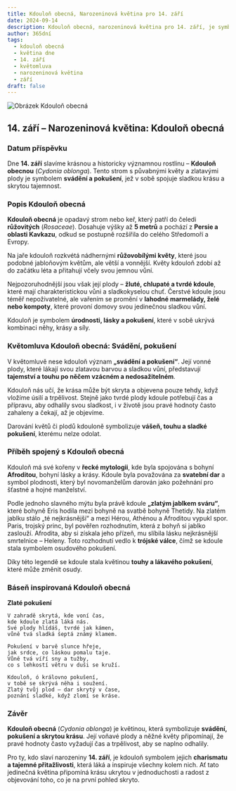 ```yaml
---
title: Kdouloň obecná, Narozeninová květina pro 14. září
date: 2024-09-14
description: Kdouloň obecná, narozeninová květina pro 14. září, je symbolem Svádění, pokušení. Objevte její jedinečný význam, fascinující příběhy a poezii, která oslavuje její krásu.
author: 365dní
tags:
  - kdouloň obecná
  - květina dne
  - 14. září
  - květomluva
  - narozeninová květina
  - září
draft: false
---
```


![Obrázek Kdouloň obecná](https://cdn.pixabay.com/photo/2019/03/31/17/40/japanese-ornamental-quince-4093575_1280.jpg#center)


## 14. září – Narozeninová květina: Kdouloň obecná

### Datum příspěvku

Dne **14. září** slavíme krásnou a historicky významnou rostlinu – **Kdouloň obecnou** (_Cydonia oblonga_). Tento strom s půvabnými květy a zlatavými plody je symbolem **svádění a pokušení**, jež v sobě spojuje sladkou krásu a skrytou tajemnost.

### Popis Kdouloň obecná

**Kdouloň obecná** je opadavý strom nebo keř, který patří do čeledi **růžovitých** (_Rosaceae_). Dosahuje výšky až **5 metrů** a pochází z **Persie a oblasti Kavkazu**, odkud se postupně rozšířila do celého Středomoří a Evropy.

Na jaře kdouloň rozkvétá nádhernými **růžovobílými květy**, které jsou podobné jabloňovým květům, ale větší a vonnější. Květy kdouloň zdobí až do začátku léta a přitahují včely svou jemnou vůní.

Nejpozoruhodnější jsou však její plody – **žluté, chlupaté a tvrdé kdoule**, které mají charakteristickou vůni a sladkokyselou chuť. Čerstvé kdoule jsou téměř nepoživatelné, ale vařením se promění v **lahodné marmelády, želé nebo kompoty**, které provoní domovy svou jedinečnou sladkou vůní.

Kdouloň je symbolem **úrodnosti, lásky a pokušení**, které v sobě ukrývá kombinaci něhy, krásy a síly.

### Květomluva Kdouloň obecná: Svádění, pokušení

V květomluvě nese kdouloň význam **„svádění a pokušení“**. Její vonné plody, které lákají svou zlatavou barvou a sladkou vůní, představují **tajemství a touhu po něčem vzácném a nedosažitelném**.

Kdouloň nás učí, že krása může být skryta a objevena pouze tehdy, když vložíme úsilí a trpělivost. Stejně jako tvrdé plody kdoule potřebují čas a přípravu, aby odhalily svou sladkost, i v životě jsou pravé hodnoty často zahaleny a čekají, až je objevíme.

Darování květů či plodů kdouloně symbolizuje **vášeň, touhu a sladké pokušení**, kterému nelze odolat.

### Příběh spojený s Kdouloň obecná

Kdouloň má své kořeny v **řecké mytologii**, kde byla spojována s bohyní **Afroditou**, bohyní lásky a krásy. Kdoule byla považována za **svatební dar** a symbol plodnosti, který byl novomanželům darován jako požehnání pro šťastné a hojné manželství.

Podle jednoho slavného mýtu byla právě kdoule **„zlatým jablkem sváru“**, které bohyně Eris hodila mezi bohyně na svatbě bohyně Thetidy. Na zlatém jablku stálo „té nejkrásnější“ a mezi Hérou, Athénou a Afroditou vypukl spor. Paris, trojský princ, byl pověřen rozhodnutím, která z bohyň si jablko zaslouží. Afrodita, aby si získala jeho přízeň, mu slíbila lásku nejkrásnější smrtelnice – Heleny. Toto rozhodnutí vedlo k **trójské válce**, čímž se kdoule stala symbolem osudového pokušení.

Díky této legendě se kdoule stala květinou **touhy a lákavého pokušení**, které může změnit osudy.

### Báseň inspirovaná Kdouloň obecná

**Zlaté pokušení**

```
V zahradě skrytá, kde voní čas,  
kde kdoule zlatá láká nás.  
Své plody hlídáš, tvrdé jak kámen,  
vůně tvá sladká šeptá známý klamem.  

Pokušení v barvě slunce hřeje,  
jak srdce, co láskou pomalu taje.  
Vůně tvá víří sny a tužby,  
co s lehkostí větru v duši se kruží.  

Kdouloň, ó královno pokušení,  
v tobě se skrývá něha i soužení.  
Zlatý tvůj plod – dar skrytý v čase,  
poznání sladké, když zlomí se kráse.  
```

### Závěr

**Kdouloň obecná** (_Cydonia oblonga_) je květinou, která symbolizuje **svádění, pokušení a skrytou krásu**. Její voňavé plody a něžné květy připomínají, že pravé hodnoty často vyžadují čas a trpělivost, aby se naplno odhalily.

Pro ty, kdo slaví narozeniny **14. září**, je kdouloň symbolem jejich **charismatu a tajemné přitažlivosti**, která láká a inspiruje všechny kolem nich. Ať tato jedinečná květina připomíná krásu ukrytou v jednoduchosti a radost z objevování toho, co je na první pohled skryto.